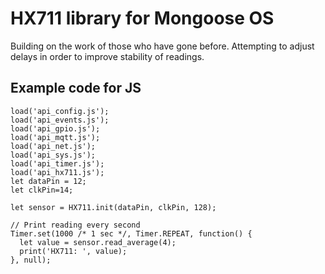 # HX711 library for Mongoose OS

Building on the work of those who have gone before. Attempting to adjust delays in order to improve stability of readings.

## Example code for JS
```
load('api_config.js');
load('api_events.js');
load('api_gpio.js');
load('api_mqtt.js');
load('api_net.js');
load('api_sys.js');
load('api_timer.js');
load('api_hx711.js');
let dataPin = 12;
let clkPin=14;

let sensor = HX711.init(dataPin, clkPin, 128);

// Print reading every second
Timer.set(1000 /* 1 sec */, Timer.REPEAT, function() {
  let value = sensor.read_average(4);
  print('HX711: ', value);
}, null);
```
